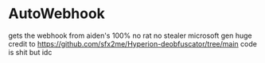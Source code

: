 # AutoWebhook
gets the webhook from aiden's 100% no rat no stealer microsoft gen
huge credit to https://github.com/sfx2me/Hyperion-deobfuscator/tree/main
code is shit but idc
